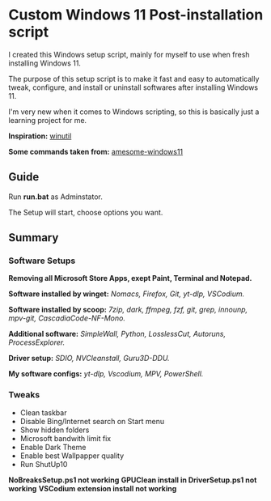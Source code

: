 # Custom Windows 11 Post-installation script
I created this Windows setup script, mainly for myself to use when fresh installing Windows 11.

The purpose of this setup script is to make it fast and easy to automatically tweak, configure, and install or uninstall softwares after installing Windows 11.

I'm very new when it comes to Windows scripting, so this is basically just a learning project for me.

**Inspiration:** [winutil](https://github.com/ChrisTitusTech/winutil)

**Some commands taken from:** [amesome-windows11](https://github.com/awesome-windows11/windows11)

## Guide
Run **run.bat** as Adminstator.

The Setup will start, choose options you want.

## Summary
### Software Setups
**Removing all Microsoft Store Apps, exept Paint, Terminal and Notepad.**

**Software installed by winget:** *Nomacs, Firefox, Git, yt-dlp, VSCodium.*

**Software  installed by scoop:** *7zip, dark, ffmpeg, fzf, git, grep, innounp, mpv-git, CascadiaCode-NF-Mono.*

**Additional software:** *SimpleWall, Python, LosslessCut, Autoruns, ProcessExplorer.*

**Driver setup:** *SDIO, NVCleanstall, Guru3D-DDU.*

**My software configs:** *yt-dlp, Vscodium, MPV, PowerShell.*
### Tweaks
- Clean taskbar
- Disable Bing/Internet search on Start menu
- Show hidden folders
- Microsoft bandwith limit fix
- Enable Dark Theme
- Enable best Wallpapper quality
- Run ShutUp10

**NoBreaksSetup.ps1 not working**
**GPUClean install in DriverSetup.ps1 not working**
**VSCodium extension install not working**